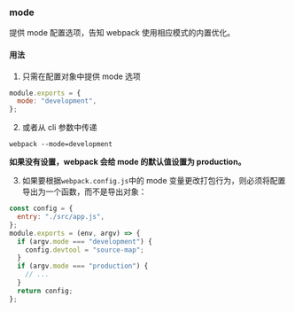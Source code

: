 ### mode

提供 mode 配置选项，告知 webpack 使用相应模式的内置优化。

#### 用法

1. 只需在配置对象中提供 mode 选项

```js
module.exports = {
  mode: "development",
};
```

2. 或者从 cli 参数中传递

```
webpack --mode=development
```

**如果没有设置，webpack 会给 mode 的默认值设置为 production。**

3. 如果要根据`webpack.config.js`中的 mode 变量更改打包行为，则必须将配置导出为一个函数，而不是导出对象：

```js
const config = {
  entry: "./src/app.js",
};
module.exports = (env, argv) => {
  if (argv.mode === "development") {
    config.devtool = "source-map";
  }
  if (argv.mode === "production") {
    // ...
  }
  return config;
};
```
